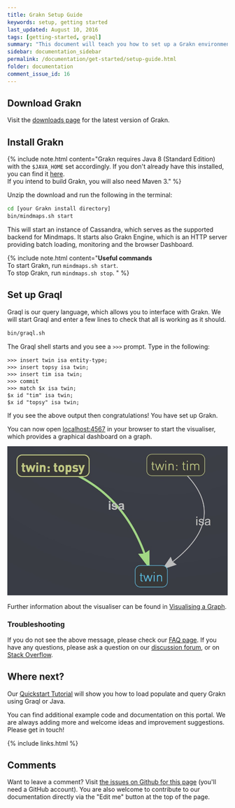 ```yaml
---
title: Grakn Setup Guide
keywords: setup, getting started
last_updated: August 10, 2016
tags: [getting-started, graql]
summary: "This document will teach you how to set up a Grakn environment, start it up and load an example dataset to make a query using our query language, Graql."
sidebar: documentation_sidebar
permalink: /documentation/get-started/setup-guide.html
folder: documentation
comment_issue_id: 16
---
```



## Download Grakn
<span class="glyphicon glyphicon-download gi-3x"></span>Visit the [downloads page](../resources/downloads.html) for the latest version of Grakn.    

## Install Grakn
{% include note.html content="Grakn requires Java 8 (Standard Edition) with the `$JAVA_HOME` set accordingly. If you don't already have this installed, you can find it [here](http://www.oracle.com/technetwork/java/javase/downloads/jdk8-downloads-2133151.html).  
If you intend to build Grakn, you will also need Maven 3." %}

Unzip the download and run the following in the terminal:

```bash
cd [your Grakn install directory]
bin/mindmaps.sh start
```

This will start an instance of Cassandra, which serves as the supported backend for Mindmaps. It starts also Grakn Engine, which is an HTTP server providing batch loading, monitoring and the browser Dashboard.

{% include note.html content="**Useful commands**  <br />
To start Grakn, run `mindmaps.sh start`.   
To stop Grakn, run `mindmaps.sh stop`. " %}


## Set up Graql

Graql is our query language, which allows you to interface with Grakn. We will start Graql and enter a few lines to check that all is working as it should.

```bash
bin/graql.sh
```

The Graql shell starts and you see a `>>>` prompt. Type in the following:   

```graql   
>>> insert twin isa entity-type;
>>> insert topsy isa twin;
>>> insert tim isa twin;
>>> commit
>>> match $x isa twin;
$x id "tim" isa twin;
$x id "topsy" isa twin;
```

If you see the above output then congratulations! You have set up Grakn.

You can now open [localhost:4567](http://localhost:4567) in your browser to start the visualiser, which provides a graphical dashboard on a graph.

![Visualising a graph](/images/topsyandtim.jpg)

Further information about the visualiser can be found in [Visualising a Graph](../the-basics/visualiser.html).


### Troubleshooting  
If you do not see the above message, please check our [FAQ page](../resources/faq.html). If you have any questions, please ask a question on our [discussion forum](http://discuss.grakn.ai), or on [Stack Overflow](http://stackoverflow.com).


## Where next?
Our [Quickstart Tutorial](../the-basics/quickstart-tutorial.html) will show you how to load populate and query Grakn using Graql or Java.

You can find additional example code and documentation on this portal. We are always adding more and welcome ideas and improvement suggestions. Please get in touch!

{% include links.html %}

## Comments
Want to leave a comment? Visit <a href="https://github.com/graknlabs/docs/issues/16" target="_blank">the issues on Github for this page</a> (you'll need a GitHub account). You are also welcome to contribute to our documentation directly via the "Edit me" button at the top of the page.
